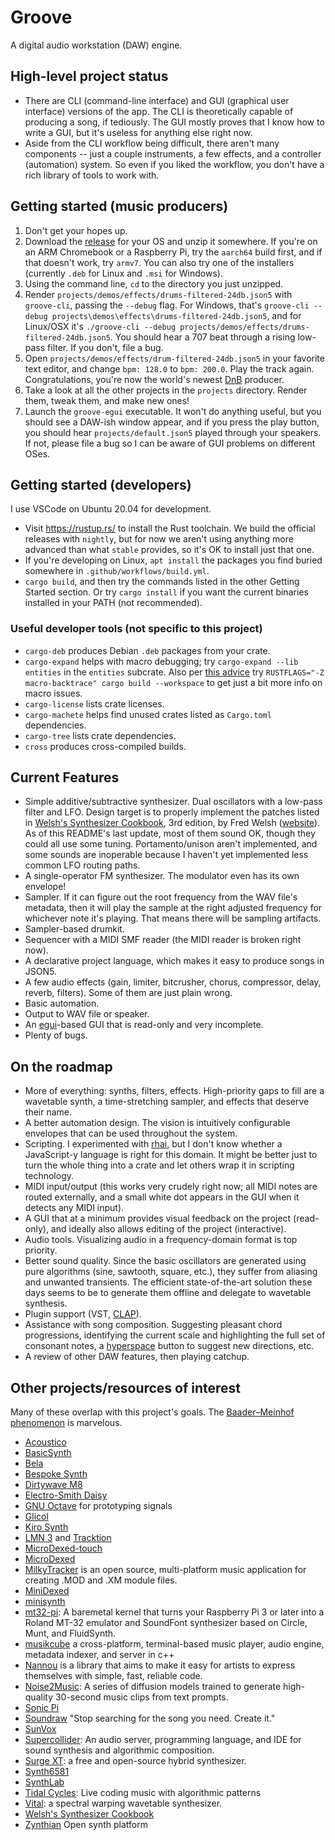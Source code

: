 # Groove

A digital audio workstation (DAW) engine.

## High-level project status

- There are CLI (command-line interface) and GUI (graphical user interface)
  versions of the app. The CLI is theoretically capable of producing a song, if
  tediously. The GUI mostly proves that I know how to write a GUI, but it's
  useless for anything else right now.
- Aside from the CLI workflow being difficult, there aren't many components --
  just a couple instruments, a few effects, and a controller (automation)
  system. So even if you liked the workflow, you don't have a rich library of
  tools to work with.

## Getting started (music producers)

1. Don't get your hopes up.
2. Download the [release](https://github.com/sowbug/groove/releases) for your OS
   and unzip it somewhere. If you're on an ARM Chromebook or a Raspberry Pi, try
   the `aarch64` build first, and if that doesn't work, try `armv7`. You can
   also try one of the installers (currently `.deb` for Linux and `.msi` for
   Windows).
3. Using the command line, `cd` to the directory you just unzipped.
4. Render `projects/demos/effects/drums-filtered-24db.json5` with `groove-cli`,
   passing the `--debug` flag. For Windows, that's `groove-cli --debug
   projects\demos\effects\drums-filtered-24db.json5`, and for Linux/OSX it's
   `./groove-cli --debug projects/demos/effects/drums-filtered-24db.json5`. You
   should hear a 707 beat through a rising low-pass filter. If you don't, file a
   bug.
5. Open `projects/demos/effects/drum-filtered-24db.json5` in your favorite text
   editor, and change `bpm: 128.0` to `bpm: 200.0`. Play the track again.
   Congratulations, you're now the world's newest
   [DnB](https://en.wikipedia.org/wiki/Drum_and_bass) producer.
6. Take a look at all the other projects in the `projects` directory. Render
   them, tweak them, and make new ones!
7. Launch the `groove-egui` executable. It won't do anything useful, but you
   should see a DAW-ish window appear, and if you press the play button, you
   should hear `projects/default.json5` played through your speakers. If not,
   please file a bug so I can be aware of GUI problems on different OSes.

## Getting started (developers)

I use VSCode on Ubuntu 20.04 for development.

- Visit <https://rustup.rs/> to install the Rust toolchain. We build the
  official releases with `nightly`, but for now we aren't using anything more
  advanced than what `stable` provides, so it's OK to install just that one.
- If you're developing on Linux, `apt install` the packages you find buried
  somewhere in `.github/workflows/build.yml`.
- `cargo build`, and then try the commands listed in the other Getting Started
  section. Or try `cargo install` if you want the current binaries installed in
  your PATH (not recommended).

### Useful developer tools (not specific to this project)

- `cargo-deb` produces Debian `.deb` packages from your crate.
- `cargo-expand` helps with macro debugging; try `cargo-expand --lib entities`
  in the `entities` subcrate. Also per [this
  advice](https://stackoverflow.com/a/63149819/344467) try `RUSTFLAGS="-Z
  macro-backtrace" cargo build --workspace` to get just a bit more info on macro
  issues.
- `cargo-license` lists crate licenses.
- `cargo-machete` helps find unused crates listed as `Cargo.toml` dependencies.
- `cargo-tree` lists crate dependencies.
- `cross` produces cross-compiled builds.

## Current Features

- Simple additive/subtractive synthesizer. Dual oscillators with a low-pass
  filter and LFO. Design target is to properly implement the patches listed in
  [Welsh's Synthesizer
  Cookbook](https://www.amazon.com/Welshs-Synthesizer-Cookbook-Programming-Universal/dp/B000ERHA4S/),
  3rd edition, by Fred Welsh ([website](https://synthesizer-cookbook.com/)). As
  of this README's last update, most of them sound OK, though they could all use
  some tuning. Portamento/unison aren't implemented, and some sounds are
  inoperable because I haven't yet implemented less common LFO routing paths.
- A single-operator FM synthesizer. The modulator even has its own envelope!
- Sampler. If it can figure out the root frequency from the WAV file's metadata,
  then it will play the sample at the right adjusted frequency for whichever
  note it's playing. That means there will be sampling artifacts.
- Sampler-based drumkit.
- Sequencer with a MIDI SMF reader (the MIDI reader is broken right now).
- A declarative project language, which makes it easy to produce songs in JSON5.
- A few audio effects (gain, limiter, bitcrusher, chorus, compressor, delay,
  reverb, filters). Some of them are just plain wrong.
- Basic automation.
- Output to WAV file or speaker.
- An [egui](https://www.egui.rs/)-based GUI that is read-only and very
  incomplete.
- Plenty of bugs.

## On the roadmap

- More of everything: synths, filters, effects. High-priority gaps to fill are a
  wavetable synth, a time-stretching sampler, and effects that deserve their
  name.
- A better automation design. The vision is intuitively configurable envelopes
  that can be used throughout the system.
- Scripting. I experimented with [rhai](https://rhai.rs/), but I don't know
  whether a JavaScript-y language is right for this domain. It might be better
  just to turn the whole thing into a crate and let others wrap it in scripting
  technology.
- MIDI input/output (this works very crudely right now; all MIDI notes are
  routed externally, and a small white dot appears in the GUI when it detects
  any MIDI input).
- A GUI that at a minimum provides visual feedback on the project (read-only),
  and ideally also allows editing of the project (interactive).
- Audio tools. Visualizing audio in a frequency-domain format is top priority.
- Better sound quality. Since the basic oscillators are generated using pure
  algorithms (sine, sawtooth, square, etc.), they suffer from aliasing and
  unwanted transients. The efficient state-of-the-art solution these days seems
  to be to generate them offline and delegate to wavetable synthesis.
- Plugin support (VST, [CLAP](https://u-he.com/community/clap/)).
- Assistance with song composition. Suggesting pleasant chord progressions,
  identifying the current scale and highlighting the full set of consonant
  notes, a [hyperspace](https://en.wikipedia.org/wiki/Asteroids_(video_game))
  button to suggest new directions, etc.
- A review of other DAW features, then playing catchup.

## Other projects/resources of interest

Many of these overlap with this project's goals. The [Baader–Meinhof
phenomenon](https://en.wikipedia.org/wiki/Frequency_illusion) is marvelous.

- [Acoustico](https://github.com/rmichela/Acoustico)
- [BasicSynth](https://basicsynth.com/)
- [Bela](https://bela.io/)
- [Bespoke Synth](https://www.bespokesynth.com/)
- [Dirtywave M8](https://dirtywave.com/)
- [Electro-Smith Daisy](https://www.electro-smith.com/daisy)
- [GNU Octave](https://octave.org/) for prototyping signals
- [Glicol](https://github.com/chaosprint/glicol)
- [Kiro Synth](https://github.com/chris-zen/kiro-synth)
- [LMN 3](https://github.com/FundamentalFrequency) and
  [Tracktion](https://github.com/Tracktion/tracktion_engine)
- [MicroDexed-touch](https://codeberg.org/positionhigh/MicroDexed-touch)
- [MicroDexed](https://www.parasitstudio.de/)
- [MilkyTracker](https://milkytracker.org/about/) is an open source,
  multi-platform music application for creating .MOD and .XM module files.
- [MiniDexed](https://github.com/probonopd/MiniDexed)
- [minisynth](https://github.com/rsta2/minisynth)
- [mt32-pi](https://github.com/dwhinham/mt32-pi): A baremetal kernel that turns
  your Raspberry Pi 3 or later into a Roland MT-32 emulator and SoundFont
  synthesizer based on Circle, Munt, and FluidSynth.
- [musikcube](https://github.com/clangen/musikcube) a cross-platform,
  terminal-based music player, audio engine, metadata indexer, and server in c++
- [Nannou](https://nannou.cc/) is a library that aims to make it easy for
  artists to express themselves with simple, fast, reliable code.
- [Noise2Music](https://noise2music.github.io/): A series of diffusion models
  trained to generate high-quality 30-second music clips from text prompts.
- [Sonic Pi](https://sonic-pi.net/)
- [Soundraw](https://soundraw.io/) "Stop searching for the song you need. Create
  it."
- [SunVox](https://www.warmplace.ru/soft/sunvox/)
- [Supercollider](https://github.com/supercollider/supercollider): An audio
  server, programming language, and IDE for sound synthesis and algorithmic
  composition.
- [Surge XT](https://surge-synthesizer.github.io/): a free and open-source
  hybrid synthesizer.
- [Synth6581](https://www.raspberrypi.com/news/commodore-64-raspberry-pi-4-synth6581/)
- [SynthLab](https://www.willpirkle.com/synthlab-landing/)
- [Tidal Cycles](https://tidalcycles.org/): Live coding music with algorithmic
  patterns
- [Vital](https://github.com/mtytel/vital): a spectral warping wavetable
  synthesizer.
- [Welsh's Synthesizer Cookbook](https://synthesizer-cookbook.com/)
- [Zynthian](https://www.zynthian.org/) Open synth platform
